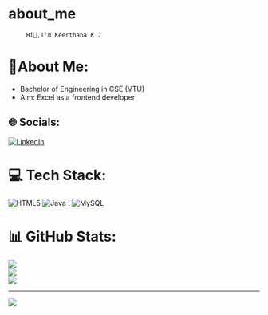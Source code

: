 # about_me

         Hi👋,I'm Keerthana K J


# 💫About Me:
- Bachelor of Engineering in CSE (VTU)
-  Aim: Excel as a frontend developer


## 🌐 Socials:
 [![LinkedIn](https://img.shields.io/badge/LinkedIn-%230077B5.svg?logo=linkedin&logoColor=white)](https://www.linkedin.com/in/keerthana-k-j-8723ab227?lipi=urn%3Ali%3Apage%3Ad_flagship3_profile_view_base_contact_details%3B5B7SQAEkR2uqvfI63gapDg%3D%3D) 

# 💻 Tech Stack:
![HTML5](https://img.shields.io/badge/html5-%23E34F26.svg?style=for-the-badge&logo=html5&logoColor=white) ![Java](https://img.shields.io/badge/java-%23ED8B00.svg?style=for-the-badge&logo=openjdk&logoColor=white) ! ![MySQL](https://img.shields.io/badge/mysql-%2300000f.svg?style=for-the-badge&logo=mysql&logoColor=white) 
# 📊 GitHub Stats:
![](https://github-readme-stats.vercel.app/api?username=Manojrgowdaa&theme=blue-green&hide_border=false&include_all_commits=true&count_private=true)<br/>
![](https://github-readme-streak-stats.herokuapp.com/?user=Manojrgowdaa&theme=blue-green&hide_border=false)<br/>
![](https://github-readme-stats.vercel.app/api/top-langs/?username=Manojrgowdaa&theme=blue-green&hide_border=false&include_all_commits=true&count_private=true&layout=compact)

---
[![](https://github.com/Keerthanakj01)](https://visitcount.itsvg.in)

<!-- Proudly created with GPRM ( https://gprm.itsvg.in ) -->

